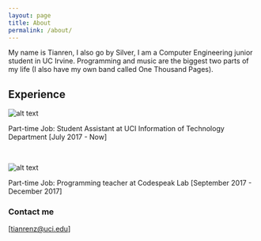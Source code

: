 ```yaml
---
layout: page
title: About
permalink: /about/
---
```


My name is Tianren, I also go by Silver, I am a  Computer Engineering junior student in UC Irvine. Programming and music are the biggest two parts of my life (I also have my own band called One Thousand Pages).

## Experience

![alt text](https://github.com/tianrenz2/tianrenz2.github.io/blob/master/images/oit-wordmark.png) <br/>

Part-time Job: Student Assistant at UCI Information of Technology Department  [July 2017 - Now]

<br/>

![alt text](https://github.com/tianrenz2/tianrenz2.github.io/blob/master/images/codespeaklab.jpg) <br/>

Part-time Job: Programming teacher at Codespeak Lab   [September 2017 - December 2017]


### Contact me

[tianrenz@uci.edu]


